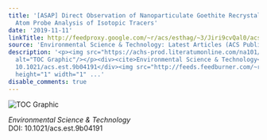 ```yaml
---
title: '[ASAP] Direct Observation of Nanoparticulate Goethite Recrystallization by
  Atom Probe Analysis of Isotopic Tracers'
date: '2019-11-11'
linkTitle: http://feedproxy.google.com/~r/acs/esthag/~3/Jiri9cvQal0/acs.est.9b04191
source: 'Environmental Science & Technology: Latest Articles (ACS Publications)'
description: '<p><img src="https://achs-prod.literatumonline.com/na101/home/literatum/publisher/achs/journals/content/esthag/0/esthag.ahead-of-print/acs.est.9b04191/20191111/images/medium/es9b04191_0005.gif"
  alt="TOC Graphic"/></p><div><cite>Environmental Science & Technology</cite></div><div>DOI:
  10.1021/acs.est.9b04191</div><img src="http://feeds.feedburner.com/~r/acs/esthag/~4/Jiri9cvQal0"
  height="1" width="1" ...'
disable_comments: true
---
```

<p><img src="https://achs-prod.literatumonline.com/na101/home/literatum/publisher/achs/journals/content/esthag/0/esthag.ahead-of-print/acs.est.9b04191/20191111/images/medium/es9b04191_0005.gif" alt="TOC Graphic"/></p><div><cite>Environmental Science & Technology</cite></div><div>DOI: 10.1021/acs.est.9b04191</div><img src="http://feeds.feedburner.com/~r/acs/esthag/~4/Jiri9cvQal0" height="1" width="1" ...